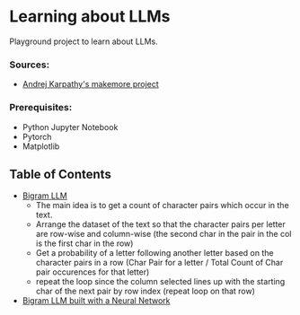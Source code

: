 # Learning about LLMs

Playground project to learn about LLMs.

### Sources:

- [Andrej Karpathy's makemore project](https://www.youtube.com/watch?v=PaCmpygFfXo)

### Prerequisites:

- Python Jupyter Notebook
- Pytorch
- Matplotlib

## Table of Contents

- [Bigram LLM](./bigramllm.ipynb)
  - The main idea is to get a count of character pairs which occur in the text.
  - Arrange the dataset of the text so that the character pairs per letter are row-wise and column-wise (the second char in the pair in the col is the first char in the row)
  - Get a probability of a letter following another letter based on the character pairs in a row (Char Pair for a letter / Total Count of Char pair occurences for that letter)
  - repeat the loop since the column selected lines up with the starting char of the next pair by row index (repeat loop on that row)
- [Bigram LLM built with a Neural Network](./bigrams_neuralnetwork.ipynb)
